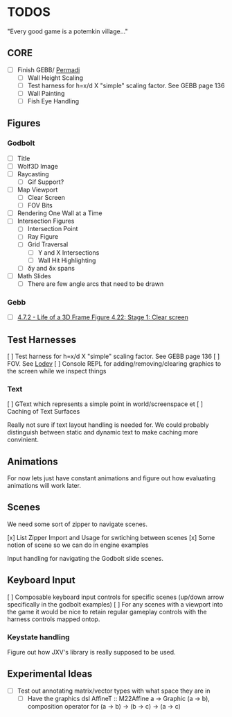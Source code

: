 # TODOS

"Every good game is a potemkin village..."

## CORE

- [ ] Finish GEBB/ [Permadi](https://permadi.com/1996/05/ray-casting-tutorial-table-of-contents/)
  - [ ] Wall Height Scaling
  - [ ] Test harness for h=x/d X "simple" scaling factor. See GEBB page 136
  - [ ] Wall Painting
  - [ ] Fish Eye Handling

## Figures

### Godbolt

- [ ] Title
- [ ] Wolf3D Image
- [ ] Raycasting
  - [ ] Gif Support?
- [ ] Map Viewport
  - [ ] Clear Screen
  - [ ] FOV Bits
- [ ] Rendering One Wall at a Time
- [ ] Intersection Figures
  - [ ] Intersection Point
  - [ ] Ray Figure
  - [ ] Grid Traversal
    - [ ] Y and X Intersections
    - [ ] Wall Hit Highlighting
  - [ ] δy and δx spans
- [ ] Math Slides
  - [ ] There are few angle arcs that need to be drawn

### Gebb

- [ ] [4.7.2 - Life of a 3D Frame Figure 4.22: Stage 1: Clear screen](https://fabiensanglard.net/gebbwolf3d.pdf#page=140)

## Test Harnesses

[ ] Test harness for h=x/d X "simple" scaling factor. See GEBB page 136
[ ] FOV. See [Lodev](https://lodev.org/cgtutor/raycasting.html)
[ ] Console REPL for adding/removing/clearing graphics to the screen while we inspect things

### Text

[ ] GText which represents a simple point in world/screenspace et
[ ] Caching of Text Surfaces

Really not sure if text layout handling is needed for. We could probably distinguish between static and dynamic text to make caching more convinient.

## Animations

For now lets just have constant animations and figure out how evaluating animations will work later.

## Scenes

We need some sort of zipper to navigate scenes.

[x] List Zipper Import and Usage for swtiching between scenes
[x] Some notion of scene so we can do in engine examples

Input handling for navigating the Godbolt slide scenes.

## Keyboard Input

[ ] Composable keyboard input controls for specific scenes (up/down arrow specifically in the godbolt examples)
    [ ] For any scenes with a viewport into the game it would be nice to retain regular gameplay controls with the harness controls mapped ontop.

### Keystate handling

Figure out how JXV's library is really supposed to be used.

## Experimental Ideas

- [ ] Test out annotating matrix/vector types with what space they are in
  - [ ] Have the graphics dsl AffineT :: M22Affine a -> Graphic (a -> b), composition operator for (a -> b) -> (b -> c) -> (a -> c)
